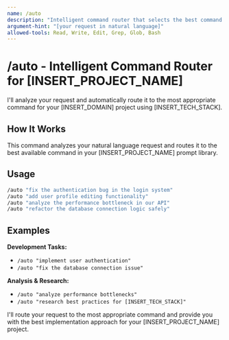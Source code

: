 ```yaml
---
name: /auto
description: "Intelligent command router that selects the best command for your request"
argument-hint: "[your request in natural language]"
allowed-tools: Read, Write, Edit, Grep, Glob, Bash
---
```


# /auto - Intelligent Command Router for [INSERT_PROJECT_NAME]

I'll analyze your request and automatically route it to the most appropriate command for your [INSERT_DOMAIN] project using [INSERT_TECH_STACK].

## How It Works

This command analyzes your natural language request and routes it to the best available command in your [INSERT_PROJECT_NAME] prompt library.
## Usage
```bash
/auto "fix the authentication bug in the login system"
/auto "add user profile editing functionality"  
/auto "analyze the performance bottleneck in our API"
/auto "refactor the database connection logic safely"
```

## Examples

**Development Tasks:**
- `/auto "implement user authentication"`
- `/auto "fix the database connection issue"`

**Analysis & Research:**
- `/auto "analyze performance bottlenecks"`
- `/auto "research best practices for [INSERT_TECH_STACK]"`

I'll route your request to the most appropriate command and provide you with the best implementation approach for your [INSERT_PROJECT_NAME] project.
